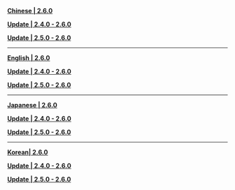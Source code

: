 **[Chinese | 2.6.0](https://d3ln624mszu7ty.cloudfront.net/client_app/download/pc_zip/20220318211020_aWEQCaw5ZERt54rm/Audio_Chinese_2.6.0.zip)**

**[Update | 2.4.0 - 2.6.0](https://d3ln624mszu7ty.cloudfront.net/client_app/update/hk4e_global/10/zh-cn_2.4.0_2.6.0_hdiff_g8JQpXKHxcwSYTGn.zip)**

**[Update | 2.5.0 - 2.6.0](https://d3ln624mszu7ty.cloudfront.net/client_app/update/hk4e_global/10/zh-cn_2.5.0_2.6.0_hdiff_TMDQ3PkIdt4ABcXZ.zip)**

---

**[English | 2.6.0](https://d3ln624mszu7ty.cloudfront.net/client_app/download/pc_zip/20220318211020_aWEQCaw5ZERt54rm/Audio_English(US)_2.6.0.zip)**

**[Update | 2.4.0 - 2.6.0](https://d3ln624mszu7ty.cloudfront.net/client_app/update/hk4e_global/10/en-us_2.4.0_2.6.0_hdiff_1qv4AlX5YUhtgRbf.zip)**

**[Update | 2.5.0 - 2.6.0](https://d3ln624mszu7ty.cloudfront.net/client_app/update/hk4e_global/10/en-us_2.5.0_2.6.0_hdiff_cTrqX6uxY1IH7zVs.zip)**

---

**[Japanese | 2.6.0](https://d3ln624mszu7ty.cloudfront.net/client_app/download/pc_zip/20220318211020_aWEQCaw5ZERt54rm/Audio_Japanese_2.6.0.zip)**

**[Update | 2.4.0 - 2.6.0](https://d3ln624mszu7ty.cloudfront.net/client_app/update/hk4e_global/10/ja-jp_2.4.0_2.6.0_hdiff_P5fa2yuwXFYKEnHN.zip)**

**[Update | 2.5.0 - 2.6.0](https://d3ln624mszu7ty.cloudfront.net/client_app/update/hk4e_global/10/ja-jp_2.5.0_2.6.0_hdiff_gRwTfd4VsJXLv9uY.zip)**

---

**[Korean| 2.6.0](https://d3ln624mszu7ty.cloudfront.net/client_app/download/pc_zip/20220318211020_aWEQCaw5ZERt54rm/Audio_Korean_2.6.0.zip)**

**[Update | 2.4.0 - 2.6.0](https://d3ln624mszu7ty.cloudfront.net/client_app/update/hk4e_global/10/ko-kr_2.4.0_2.6.0_hdiff_sYVhI9LJd3yTe5EU.zip)**

**[Update | 2.5.0 - 2.6.0](https://d3ln624mszu7ty.cloudfront.net/client_app/update/hk4e_global/10/ko-kr_2.5.0_2.6.0_hdiff_20EY6qkb8IetwBK9.zip)**
